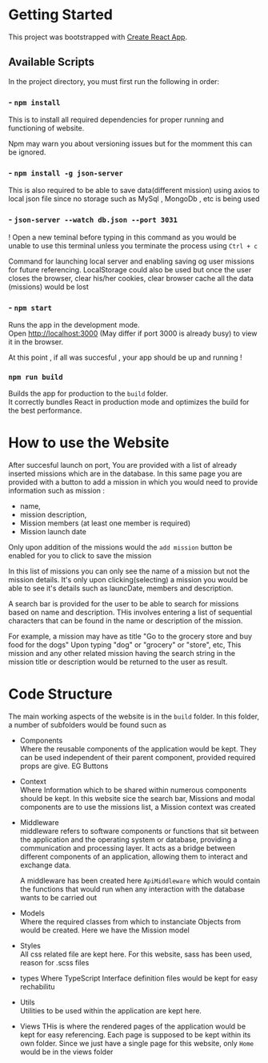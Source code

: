# Getting Started

This project was bootstrapped with [Create React App](https://github.com/facebook/create-react-app).

## Available Scripts

In the project directory, you must first run the following in order:

### - `npm install`

This is to install all required dependencies for proper running and functioning of website.

Npm may warn you about versioning issues but for the momment this can be ignored.

### - `npm install -g json-server`

This is also required to be able to save data(different mission) using axios to local json file since no storage such as MySql , MongoDb , etc is being used

### - `json-server --watch db.json --port 3031`
! Open a new teminal before typing in this command as you would be unable to use this terminal unless you terminate the process using `Ctrl + c`

Command for launching local server and enabling saving og user missions for future referencing.
LocalStorage could also be used but once the user closes the browser, clear his/her cookies, clear browser cache all the data (missions) would be lost

### - `npm start`

Runs the app in the development mode.\
Open [http://localhost:3000](http://localhost:3000) (May differ if port 3000 is already busy) to view it in the browser.

At this point , if all was succesful , your app should be up and running !



### `npm run build`

Builds the app for production to the `build` folder.\
It correctly bundles React in production mode and optimizes the build for the best performance.

# How to use the Website

After succesful launch on port, You are provided with a list of already inserted missions which are in the database. In this same page you are provided with a button to add a mission in which you would need to provide information such as mission :
- name, 
- mission description, 
- Mission members (at least one member is required)
- Mission launch date

Only upon addition of the missions would the `add mission` button be enabled for you to click to save the mission

In this list of missions you can only see the name of a mission but not the mission details. It's only upon clicking(selecting) a mission you would be able to see it's details such as launcDate, members and description.

A search bar is provided for the user to be able to search for missions based on name and description. THis involves entering a list of sequential characters that can be found in the name or description of the mission.

For example, a mission may have as title "Go to the grocery store and buy food for the dogs"
Upon typing "dog" or "grocery" or "store", etc, This mission and any other related mission having the search string in the mission title or description would be returned to the user as result.

# Code Structure

The main working aspects of the website is in the ` build ` folder.
In this folder, a number of subfolders would be found sucn as
- Components    
    Where the reusable components of the application would be kept. They can be used independent of their parent component, provided required props are give. EG Buttons
- Context   
    Where Information which to be shared within numerous components should be kept. In this website sice the search bar, Missions and modal components are to use the missions list, a Mission context was created
- Middleware    
    middleware refers to software components or functions that sit between the application and the operating system or database, providing a communication and processing layer. It acts as a bridge between different components of an application, allowing them to interact and exchange data.

    A middleware has been created here `ApiMiddleware` which would contain the functions that would run when any interaction with the database wants to be carried out
- Models        
    Where the required classes from which to instanciate Objects from would be created. Here we have the Mission model
- Styles     
     All css related file are kept here. For this website, sass has been used, reason for .scss files
- types
    Where TypeScript Interface definition files would be kept for easy rechabilitu
- Utils     
    Utilities to be used within the application are kept here.

- Views
    THis is where the rendered pages of the application would be kept for easy referencing. Each page is supposed to be kept within its own folder. Since we just have a single page for this website, only `Home` would be in the views folder
